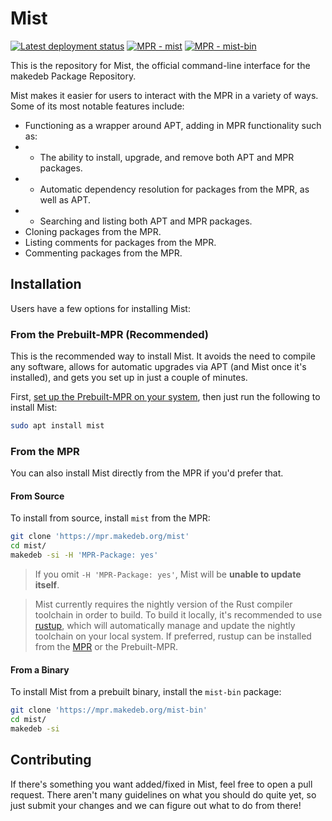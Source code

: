 # Mist
[![Latest deployment status](https://img.shields.io/drone/build/makedeb/mist?logo=drone&server=https%3A%2F%2Fdrone.hunterwittenborn.com)](https://drone.hunterwittenborn.com/makedeb/mist/latest)
[![MPR - mist](https://img.shields.io/badge/mpr-mist-orange)](https://mpr.makedeb.org/packages/mist)
[![MPR - mist-bin](https://img.shields.io/badge/mpr-mist--bin-orange)](https://mpr.makedeb.org/packages/mist-bin)

This is the repository for Mist, the official command-line interface for the makedeb Package Repository.

Mist makes it easier for users to interact with the MPR in a variety of ways. Some of its most notable features include:

- Functioning as a wrapper around APT, adding in MPR functionality such as:
- - The ability to install, upgrade, and remove both APT and MPR packages.
- - Automatic dependency resolution for packages from the MPR, as well as APT.
- - Searching and listing both APT and MPR packages.
- Cloning packages from the MPR.
- Listing comments for packages from the MPR.
- Commenting packages from the MPR.

## Installation
Users have a few options for installing Mist:

### From the Prebuilt-MPR (Recommended)
This is the recommended way to install Mist. It avoids the need to compile any software, allows for automatic upgrades via APT (and Mist once it's installed), and gets you set up in just a couple of minutes.

First, [set up the Prebuilt-MPR on your system](https://docs.makedeb.org/prebuilt-mpr/getting-started), then just run the following to install Mist:

```sh
sudo apt install mist
```

### From the MPR
You can also install Mist directly from the MPR if you'd prefer that.

#### From Source
To install from source, install `mist` from the MPR:

```sh
git clone 'https://mpr.makedeb.org/mist'
cd mist/
makedeb -si -H 'MPR-Package: yes'
```

> If you omit `-H 'MPR-Package: yes'`, Mist will be **unable to update itself**.

> Mist currently requires the nightly version of the Rust compiler toolchain in order to build. To build it locally, it's recommended to use [rustup](https://rustup.rs), which will automatically manage and update the nightly toolchain on your local system. If preferred, rustup can be installed from the [MPR](https://mpr.makedeb.org/packages/rustup) or the Prebuilt-MPR.

#### From a Binary
To install Mist from a prebuilt binary, install the `mist-bin` package:

```sh
git clone 'https://mpr.makedeb.org/mist-bin'
cd mist/
makedeb -si
```

## Contributing
If there's something you want added/fixed in Mist, feel free to open a pull request. There aren't many guidelines on what you should do quite yet, so just submit your changes and we can figure out what to do from there!
